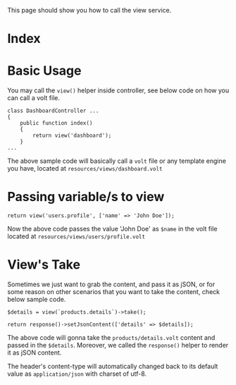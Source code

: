 This page should show you how to call the view service.

# Index

# Basic Usage

You may call the `view()` helper inside controller, see below code on how you can call a volt file.

```
class DashboardController ...
{
    public function index()
    {
        return view('dashboard');
    }
...
```

The above sample code will basically call a `volt` file or any template engine you have, located at `resources/views/dashboard.volt`

# Passing variable/s to view

```
return view('users.profile', ['name' => 'John Doe']);
```

Now the above code passes the value 'John Doe' as `$name` in the volt file located at `resources/views/users/profile.volt`

# View's Take

Sometimes we just want to grab the content, and pass it as jSON, or for some reason on other scenarios that you want to take the content, check below sample code.

```
$details = view(`products.details`)->take();

return response()->setJsonContent(['details' => $details]);
```

The above code will gonna take the `products/details.volt` content and passed in the `$details`. Moreover, we called the `response()` helper to render it as jSON content.

The header's content-type will automatically changed back to its default  value as `application/json` with charset of utf-8.

